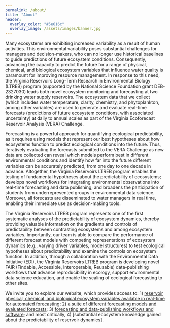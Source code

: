 ```yaml
---
permalink: /about/
title: "About"
header:
  overlay_color: "#5e616c"
  overlay_image: /assets/images/banner.jpg
---
```

Many ecosystems are exhibiting increased variability as a result of human activities. This environmental variability poses substantial challenges for managers and decision-makers, who can no longer use historical baselines to guide predictions of future ecosystem conditions. Consequently, advancing the capacity to predict the future for a range of physical, chemical, and biological ecosystem variables that influence water quality is paramount for improving resource management. In response to this need, the Virginia Reservoirs Long-Term Research in Environmental Biology (LTREB) program (supported by the National Science Foundation grant DEB-2327030) leads both novel ecosystem monitoring and forecasting at two drinking water supply reservoirs. The ecosystem data that we collect (which includes water temperature, clarity, chemistry, and phytoplankton, among other variables) are used to generate and evaluate real-time forecasts (predictions of future ecosystem conditions, with associated uncertainty) at daily to annual scales as part of the Virginia Ecoforecast Reservoir Analysis (VERA) Challenge. 

Forecasting is a powerful approach for quantifying ecological predictability, as it requires using models that represent our best hypotheses about how ecosystems function to predict ecological conditions into the future. Thus, iteratively evaluating the forecasts submitted to the VERA Challenge as new data are collected can reveal which models perform best in different environmental conditions and identify how far into the future different variables can be accurately predicted, from one day to one decade in advance. Altogether, the Virginia Reservoirs LTREB program enables the testing of fundamental hypotheses about the predictability of ecosystems; develops novel workflows for integrating environmental observations into real-time forecasting and data publishing; and broadens the participation of students from underrepresented groups in environmental data science. Moreover, all forecasts are disseminated to water managers in real time, enabling their immediate use as decision-making tools.

The Virginia Reservoirs LTREB program represents one of the first systematic analyses of the predictability of ecosystem dynamics, thereby providing valuable information on the gradients and controls of predictability between contrasting ecosystems and among ecosystem variables. Importantly, our team is able to compare the performance of different forecast models with competing representations of ecosystem dynamics (e.g., varying driver variables, model structures) to test ecological hypotheses about predictability and examine the controls on ecosystem function. In addition, through a collaboration with the Environmental Data Initiative (EDI), the Virginia Reservoirs LTREB program is developing novel FAIR (Findable, Accessible, Interoperable, Reusable) data-publishing workflows that advance reproducibility in ecology, support environmental data science education, and enable the scaling of ecological forecasting to other sites. 

We invite you to explore our website, which provides access to: 1) [reservoir physical, chemical, and biological ecosystem variables available in real-time for automated forecasting](https://www.ltreb-reservoirs.org/data/); 2) [a suite of different forecasting models and evaluated forecasts](https://www.ltreb-reservoirs.org/vera4cast/); 3) [forecasting and data-publishing workflows and software](https://flare-forecast.org); and most critically, 4) [substantial ecosystem knowledge gained about the predictability of reservoir dynamics].
